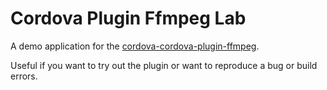 # Cordova Plugin Ffmpeg Lab

A demo application for the [cordova-cordova-plugin-ffmpeg](https://github.com/MaximBelov/cordova-plugin-ffmpeg).

Useful if you want to try out the plugin or want to reproduce a bug or build errors.
